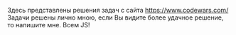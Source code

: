 Здесь представлены решения задач с сайта https://www.codewars.com/
Задачи решены лично мною, если Вы видите более удачное решение, то напишите мне.
Всем JS!
